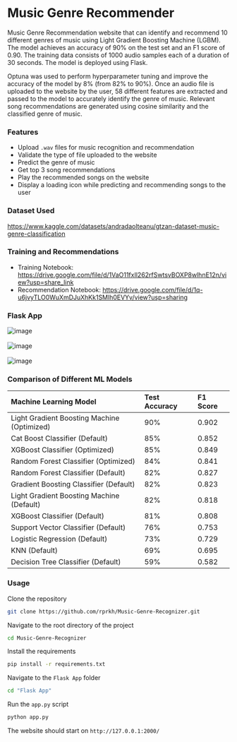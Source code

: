 # Music Genre Recommender

Music Genre Recommendation website that can identify and recommend 10 different genres 
of music using Light Gradient Boosting Machine (LGBM). The model achieves
an accuracy of 90% on the test set and an F1 score of 0.90. 
The training data consists of 1000 audio samples each of a duration of 
30 seconds. The model is deployed using Flask.

Optuna was used to perform hyperparameter tuning and improve the accuracy
of the model by 8% (from 82% to 90%). Once an audio file is uploaded to the 
website by the user, 58 different features are extracted and passed to the 
model to accurately identify the genre of music. Relevant song recommendations 
are generated using cosine similarity and the classified genre of music.

### Features

- Upload `.wav` files for music recognition and recommendation
- Validate the type of file uploaded to the website
- Predict the genre of music
- Get top 3 song recommendations
- Play the recommended songs on the website
- Display a loading icon while predicting and recommending songs to the user

### Dataset Used

https://www.kaggle.com/datasets/andradaolteanu/gtzan-dataset-music-genre-classification

### Training and Recommendations

- Training Notebook: https://drive.google.com/file/d/1VaO11fxIl262rfSwtsvBOXP8wlhnE12n/view?usp=share_link
- Recommendation Notebook: https://drive.google.com/file/d/1q-u6jvyTLO0WuXmDJuXhKk1SMlh0EVYv/view?usp=sharing 

### Flask App


![image](https://user-images.githubusercontent.com/75483881/206853874-5aaa1e33-5503-45d7-9829-fb781ff4d0e6.png)
<br>
<br>
![image](https://user-images.githubusercontent.com/75483881/206853913-69bbf3cb-d5dd-473d-8906-ee9f3d71d9f4.png)
<br>
<br>
![image](https://user-images.githubusercontent.com/75483881/206853921-be4a84c1-df87-4d37-a092-f19781240a0d.png)

### Comparison of Different ML Models

| Machine Learning Model                                  | Test Accuracy | F1 Score |
| :------------------------------------------------------ | :------------ | :------- |         
| Light Gradient Boosting Machine (Optimized)             | 90%           | 0.902    |
| Cat Boost Classifier (Default)                          | 85%           | 0.852    |   
| XGBoost Classifier (Optimized)                          | 85%           | 0.849    |
| Random Forest Classifier (Optimized)                    | 84%           | 0.841    |
| Random Forest Classifier (Default)                      | 82%           | 0.827    |
| Gradient Boosting Classifier (Default)                  | 82%           | 0.823    |
| Light Gradient Boosting Machine (Default)               | 82%           | 0.818    |
| XGBoost Classifier (Default)                            | 81%           | 0.808    |
| Support Vector Classifier (Default)                     | 76%           | 0.753    |
| Logistic Regression (Default)                           | 73%           | 0.729    |
| KNN (Default)                                           | 69%           | 0.695    |
| Decision Tree Classifier (Default)                      | 59%           | 0.582    |

### Usage

Clone the repository

```bash
git clone https://github.com/rprkh/Music-Genre-Recognizer.git
```

Navigate to the root directory of the project

```bash
cd Music-Genre-Recognizer
```

Install the requirements

```bash
pip install -r requirements.txt
```

Navigate to the `Flask App` folder

```bash
cd "Flask App"
```

Run the `app.py` script
```bash
python app.py
```

The website should start on `http://127.0.0.1:2000/`
